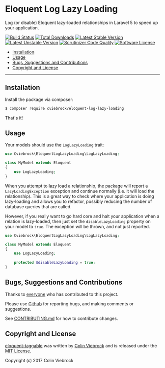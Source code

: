 # Eloquent Log Lazy Loading

Log (or disable) Eloquent lazy-loaded relationships in Laravel 5 to speed up your application.

[![Build Status](https://travis-ci.org/cviebrock/eloquent-log-lazy-loading.svg?branch=master&format=flat)](https://travis-ci.org/cviebrock/eloquent-taggable)
[![Total Downloads](https://poser.pugx.org/cviebrock/eloquent-log-lazy-loading/downloads?format=flat)](https://packagist.org/packages/cviebrock/eloquent-taggable)
[![Latest Stable Version](https://poser.pugx.org/cviebrock/eloquent-log-lazy-loading/v/stable?format=flat)](https://packagist.org/packages/cviebrock/eloquent-taggable)
[![Latest Unstable Version](https://poser.pugx.org/cviebrock/eloquent-log-lazy-loading/v/unstable?format=flat)](https://packagist.org/packages/cviebrock/eloquent-taggable)
[![Scrutinizer Code Quality](https://scrutinizer-ci.com/g/cviebrock/eloquent-log-lazy-loading/badges/quality-score.png?format=flat)](https://scrutinizer-ci.com/g/cviebrock/eloquent-taggable)
[![Software License](https://img.shields.io/badge/license-MIT-brightgreen.svg?style=flat-square)](LICENSE.md)


* [Installation](#installation)
* [Usage](#usage)
* [Bugs, Suggestions and Contributions](#bugs-suggestions-and-contributions)
* [Copyright and License](#copyright-and-license)


---

## Installation

Install the package via composer:

```sh
$ composer require cviebrock/eloquent-log-lazy-loading
```

That's it!


## Usage

Your models should use the `LogLazyLoading` trait:

```php
use Cviebrock\EloquentLogLazyLoading\LogLazyLoading;

class MyModel extends Eloquent
{
    use LogLazyLoading;
}
```

When you attempt to lazy load a relationship, the package will report a `LazyLoadingException` exception and continue 
normally (i.e. it will load the relationship).  This is a great way to check where your application is doing
lazy-loading and allows you to refactor, possibly reducing the number of database queries that are called.

However, if you really want to go hard core and halt your application when a relation is lazy-loaded, then just 
set the `disableLazyLoading` property on your model to `true`.  The exception will be thrown, and not just reported.

```php
use Cviebrock\EloquentLogLazyLoading\LogLazyLoading;

class MyModel extends Eloquent
{
    use LogLazyLoading;
    
    protected $disableLazyLoading = true;
}
```


## Bugs, Suggestions and Contributions

Thanks to [everyone](https://github.com/cviebrock/eloquent-log-lazy-loading/graphs/contributors)
who has contributed to this project.

Please use [Github](https://github.com/cviebrock/eloquent-log-lazy-loading) for reporting bugs, 
and making comments or suggestions.
 
See [CONTRIBUTING.md](CONTRIBUTING.md) for how to contribute changes.


## Copyright and License

[eloquent-taggable](https://github.com/cviebrock/eloquent-log-lazy-loading)
was written by [Colin Viebrock](http://viebrock.ca) and is released under the 
[MIT License](LICENSE.md).

Copyright (c) 2017 Colin Viebrock
